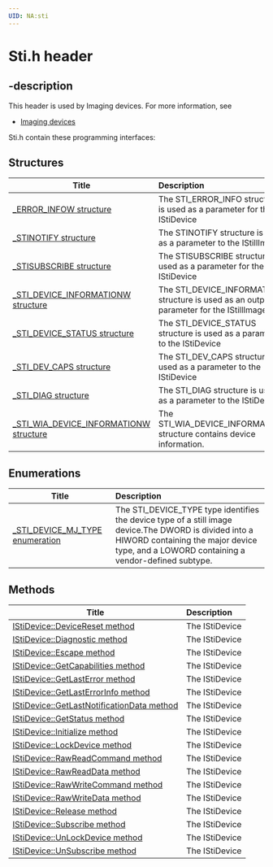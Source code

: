 ```yaml
---
UID: NA:sti
---
```


# Sti.h header

## -description

This header is used by Imaging devices. For more information, see
- [Imaging devices](../_image/index.md)

Sti.h contain these programming interfaces:


## Structures

| Title   | Description   |
| ---- |:---- |
| [_ERROR_INFOW structure](ns-sti-_error_infow.md) | The STI_ERROR_INFO structure is used as a parameter for the IStiDevice |
| [_STINOTIFY structure](ns-sti-_stinotify.md) | The STINOTIFY structure is used as a parameter to the IStillImage |
| [_STISUBSCRIBE structure](ns-sti-_stisubscribe.md) | The STISUBSCRIBE structure is used as a parameter for the IStiDevice |
| [_STI_DEVICE_INFORMATIONW structure](ns-sti-_sti_device_informationw.md) | The STI_DEVICE_INFORMATION structure is used as an output parameter for the IStillImage |
| [_STI_DEVICE_STATUS structure](ns-sti-_sti_device_status.md) | The STI_DEVICE_STATUS structure is used as a parameter to the IStiDevice |
| [_STI_DEV_CAPS structure](ns-sti-_sti_dev_caps.md) | The STI_DEV_CAPS structure is used as a parameter to the IStiDevice |
| [_STI_DIAG structure](ns-sti-_sti_diag.md) | The STI_DIAG structure is used as a parameter to the IStiDevice |
| [_STI_WIA_DEVICE_INFORMATIONW structure](ns-sti-_sti_wia_device_informationw.md) | The STI_WIA_DEVICE_INFORMATION structure contains device information. |

## Enumerations

| Title   | Description   |
| ---- |:---- |
| [_STI_DEVICE_MJ_TYPE enumeration](ne-sti-_sti_device_mj_type.md) | The STI_DEVICE_TYPE type identifies the device type of a still image device.The DWORD is divided into a HIWORD containing the major device type, and a LOWORD containing a vendor-defined subtype. |

## Methods

| Title   | Description   |
| ---- |:---- |
| [IStiDevice::DeviceReset method](nf-sti-istidevice-devicereset.md) | The IStiDevice |
| [IStiDevice::Diagnostic method](nf-sti-istidevice-diagnostic.md) | The IStiDevice |
| [IStiDevice::Escape method](nf-sti-istidevice-escape.md) | The IStiDevice |
| [IStiDevice::GetCapabilities method](nf-sti-istidevice-getcapabilities.md) | The IStiDevice |
| [IStiDevice::GetLastError method](nf-sti-istidevice-getlasterror.md) | The IStiDevice |
| [IStiDevice::GetLastErrorInfo method](nf-sti-istidevice-getlasterrorinfo.md) | The IStiDevice |
| [IStiDevice::GetLastNotificationData method](nf-sti-istidevice-getlastnotificationdata.md) | The IStiDevice |
| [IStiDevice::GetStatus method](nf-sti-istidevice-getstatus.md) | The IStiDevice |
| [IStiDevice::Initialize method](nf-sti-istidevice-initialize.md) | The IStiDevice |
| [IStiDevice::LockDevice method](nf-sti-istidevice-lockdevice.md) | The IStiDevice |
| [IStiDevice::RawReadCommand method](nf-sti-istidevice-rawreadcommand.md) | The IStiDevice |
| [IStiDevice::RawReadData method](nf-sti-istidevice-rawreaddata.md) | The IStiDevice |
| [IStiDevice::RawWriteCommand method](nf-sti-istidevice-rawwritecommand.md) | The IStiDevice |
| [IStiDevice::RawWriteData method](nf-sti-istidevice-rawwritedata.md) | The IStiDevice |
| [IStiDevice::Release method](nf-sti-istidevice-release.md) | The IStiDevice |
| [IStiDevice::Subscribe method](nf-sti-istidevice-subscribe.md) | The IStiDevice |
| [IStiDevice::UnLockDevice method](nf-sti-istidevice-unlockdevice.md) | The IStiDevice |
| [IStiDevice::UnSubscribe method](nf-sti-istidevice-unsubscribe.md) | The IStiDevice |
